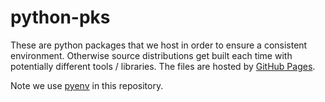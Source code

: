 # python-pks

These are python packages that we host in order to ensure a consistent environment.
Otherwise source distributions get built each time with potentially different tools / libraries.
The files are hosted by [GitHub Pages](http://actioniq.github.io/python-pkgs/).

Note we use [pyenv](https://github.com/yyuu/pyenv) in this repository.

